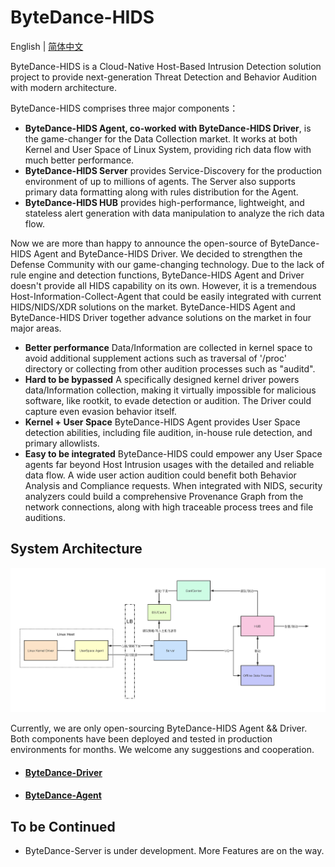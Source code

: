 # ByteDance-HIDS

English | [简体中文](README-zh_CN.md)

ByteDance-HIDS is a Cloud-Native Host-Based Intrusion Detection solution project to provide next-generation Threat Detection and Behavior Audition with modern architecture. 

ByteDance-HIDS comprises three major components：
* **ByteDance-HIDS Agent, co-worked with ByteDance-HIDS Driver**, is the game-changer for the Data Collection market. It works at both Kernel and User Space of Linux System, providing rich data flow with much better performance. 
* **ByteDance-HIDS Server** provides Service-Discovery for the production environment of up to millions of agents. The Server also supports primary data formatting along with rules distribution for the Agent. 
* **ByteDance-HIDS HUB** provides high-performance, lightweight, and stateless alert generation with data manipulation to analyze the rich data flow. 

Now we are more than happy to announce the open-source of ByteDance-HIDS Agent and ByteDance-HIDS Driver. We decided to strengthen the Defense Community with our game-changing technology. Due to the lack of rule engine and detection functions, ByteDance-HIDS Agent and Driver doesn't provide all HIDS capability on its own. However, it is a tremendous Host-Information-Collect-Agent that could be easily integrated with current HIDS/NIDS/XDR solutions on the market. ByteDance-HIDS Agent and ByteDance-HIDS Driver together advance solutions on the market in four major areas.

* **Better performance**  Data/Information are collected in kernel space to avoid additional supplement actions such as traversal of '/proc' directory or collecting from other audition processes such as "auditd".
* **Hard to be bypassed**  A specifically designed kernel driver powers data/Information collection, making it virtually impossible for malicious software, like rootkit, to evade detection or audition. The Driver could capture even evasion behavior itself.
* **Kernel + User Space**  ByteDance-HIDS Agent provides User Space detection abilities, including file audition, in-house rule detection, and primary allowlists. 
* **Easy to be integrated**  ByteDance-HIDS could empower any User Space agents far beyond Host Intrusion usages with the detailed and reliable data flow. A wide user action audition could benefit both Behavior Analysis and Compliance requests. When integrated with NIDS, security analyzers could build a comprehensive Provenance Graph from the network connections, along with high traceable process trees and file auditions.


## System Architecture

<img src="./ByteDance-HIDS.png"/>

Currently, we are only open-sourcing ByteDance-HIDS Agent && Driver. Both components have been deployed and tested in production environments for months. We welcome any suggestions and cooperation.

* #### [ByteDance-Driver](https://github.com/bytedance/ByteDance-HIDS/tree/main/driver)
* #### [ByteDance-Agent](https://github.com/bytedance/ByteDance-HIDS/tree/main/agent)

## To be Continued 
* ByteDance-Server is under development. More Features are on the way.

